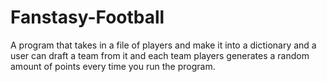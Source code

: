 # Fanstasy-Football
A program that takes in a file of players and make it into a dictionary and a user can draft a team from it and each team players generates a random amount of points every time you run the program.
